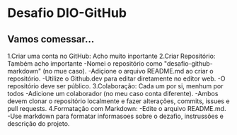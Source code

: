 # Desafio DIO-GitHub
## Vamos comessar...
1.Criar uma conta no GitHub: Acho muito inportante
2.Criar Repositório: Também acho importante 
     -Nomei o repositório como "desafio-github-markdown" (no mue caso).
     -Adiçione o arquivo README.md ao criar o repositório.
     -Utilize o Github.dev para editar diretamente no editor web.
     -O repositório deve ser público.
3.Colaboração: Cada um por si, menhum por todos
     -Adicione um colaborador (no meu caso conta diferente).
     -Ambos devem clonar o repositório localmente e fazer alterações, commits, issues e pull requests.
4.Formatação com Markdown:
     -Edite o arquivo README.md.
     -Use markdown para formatar informasoes sobre o dezafio, instrussões e descrição do projeto.
